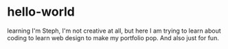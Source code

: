 # hello-world
learning
I'm Steph, I'm not creative at all, but here I am trying to learn about coding to learn web design to make my portfolio pop. And also just for fun. 

